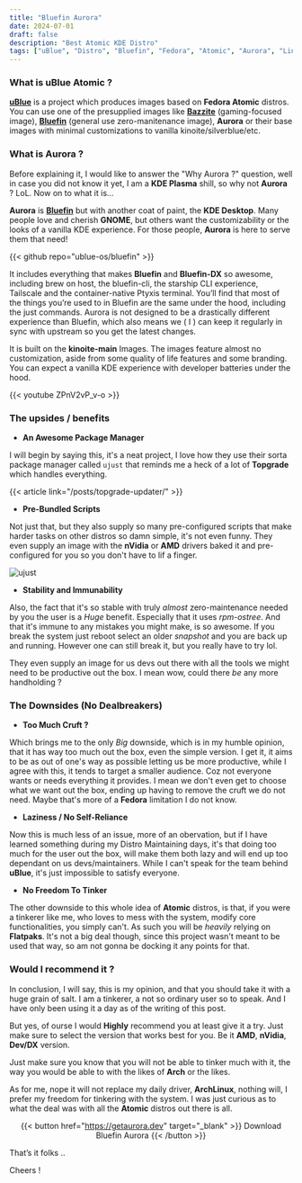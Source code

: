 ```yaml
---
title: "Bluefin Aurora"
date: 2024-07-01
draft: false
description: "Best Atomic KDE Distro"
tags: ["uBlue", "Distro", "Bluefin", "Fedora", "Atomic", "Aurora", "Linux"]
---
```

### What is uBlue Atomic ?

[**uBlue**](https://universal-blue.org/) is a project which produces images based on **Fedora Atomic** distros. You can use one of the presupplied images like [**Bazzite**](bazzite.gg/) (gaming-focused image), [**Bluefin**](https://projectbluefin.io) (general use zero-manitenance image), **Aurora** or their base images with minimal customizations to vanilla kinoite/silverblue/etc.

### What is Aurora ?

Before explaining it, I would like to answer the "Why Aurora ?" question, well in case you did not know it yet, I am a **KDE Plasma** shill, so why not **Aurora** ? LoL. Now on to what it is...

**Aurora** is [**Bluefin**](https://projectbluefin.io) but with another coat of paint, the **KDE Desktop**. Many people love and cherish **GNOME**, but others want the customizability or the looks of a vanilla KDE experience. For those people, **Aurora** is here to serve them that need!

{{< github repo="ublue-os/bluefin" >}}

It includes everything that makes **Bluefin** and **Bluefin-DX** so awesome, including brew on host, the bluefin-cli, the starship CLI experience, Tailscale and the container-native Ptyxis terminal. You’ll find that most of the things you’re used to in Bluefin are the same under the hood, including the just commands. Aurora is not designed to be a drastically different experience than Bluefin, which also means we ( I ) can keep it regularly in sync with upstream so you get the latest changes.

It is built on the **kinoite-main** Images. The images feature almost no customization, aside from some quality of life features and some branding. You can expect a vanilla KDE experience with developer batteries under the hood.

{{< youtube ZPnV2vP_v-o >}}

### The upsides / benefits

* **An Awesome Package Manager**

I will begin by saying this, it's a neat project, I love how they use their sorta package manager called `ujust` that reminds me a heck of a lot of **Topgrade** which handles everything.

{{< article link="/posts/topgrade-updater/" >}}

* **Pre-Bundled Scripts**

Not just that, but they also supply so many pre-configured scripts that make harder tasks on other distros so damn simple, it's not even funny. They even supply an image with the **nVidia** or **AMD** drivers baked it and pre-configured for you so you don't have to lif a finger.

![ujust](https://i.imgur.com/qNeqmIG.png)

* **Stability and Immunability**

Also, the fact that it's so stable with truly *almost* zero-maintenance needed by you the user is a *Huge* benefit. Especially that it uses *rpm-ostree*. And that it's immune to any mistakes you might make, is so awesome. If you break the system just reboot select an older *snapshot* and you are back up and running. However one can still break it, but you really have to try lol.

They even supply an image for us devs out there with all the tools we might need to be productive out the box. I mean wow, could there *be* any more handholding ?

### The Downsides (No Dealbreakers)

* **Too Much Cruft ?**

Which brings me to the only *Big* downside, which is in my humble opinion, that it has way too much out the box, even the simple version. I get it, it aims to be as out of one's way as possible letting us be more productive, while I agree with this, it tends to target a smaller audience. Coz not everyone wants or needs everything it provides. I mean we don't even get to choose what we want out the box, ending up having to remove the cruft we do not need. Maybe that's more of a **Fedora** limitation I do not know.

* **Laziness / No Self-Reliance**

Now this is much less of an issue, more of an obervation, but if I have learned something during my Distro Maintaining days, it's that doing too much for the user out the box, will make them both lazy and will end up too dependant on us devs/maintainers. While I can't speak for the team behind **uBlue**, it's just impossible to satisfy everyone.

* **No Freedom To Tinker**

The other downside to this whole idea of **Atomic** distros, is that, if you were a tinkerer like me, who loves to mess with the system, modify core functionalities, you simply can't. As such you will be *heavily* relying on **Flatpaks**. It's not a big deal though, since this project wasn't meant to be used that way, so am not gonna be docking it any points for that.

### Would I recommend it ?

In conclusion, I will say, this is my opinion, and that you should take it with a huge grain of salt. I am a tinkerer, a not so ordinary user so to speak. And I have only been using it a day as of the writing of this post.

But yes, of ourse I would **Highly** recommend you at least give it a try. Just make sure to select the version that works best for you. Be it **AMD**, **nVidia**, **Dev/DX** version.

Just make sure you know that you will not be able to tinker much with it, the way you would be able to with the likes of **Arch** or the likes.

As for me, nope it will not replace my daily driver, **ArchLinux**, nothing will, I prefer my freedom for tinkering with the system. I was just curious as to what the deal was with all the **Atomic** distros out there is all.

<div align="center">

{{< button href="https://getaurora.dev" target="_blank" >}}
Download Bluefin Aurora
{{< /button >}}

</div>

That’s it folks ..

Cheers !
